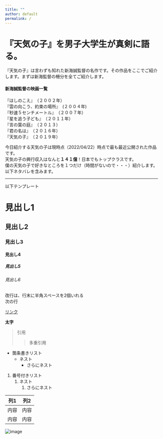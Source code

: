 ```yaml
---
title: ""
author: default
permalink: /
---
```


# 『天気の子』を男子大学生が真剣に語る。  
『天気の子』は言わずも知れた新海誠監督の名作です。その作品をここでご紹介します。まずは新海監督の柵分を全てご紹介します。
#### 新海誠監督の映画一覧  
『ほしのこえ』　（２００２年）  
『雲の向こう、約束の場所』　(２００４年)  
『秒速５センチメートル』　（２００７年）  
『星を追う子ども』　（２０１１年）  
『言の葉の庭』　（２０１３）  
『君の名は』　（２０１６年）  
『天気の子』　（２０１９年）  


今日紹介する天気の子は現時点（2022/04/22）時点で最も最近公開された作品です。  
天気の子の興行収入はなんと**１４１億**！日本でもトップクラスです。  
僕の天気の子で好きなところを１つだけ（時間がないので・・・）紹介します。以下ネタバレを含みます。

---

以下テンプレート

# 見出し1
## 見出し2
### 見出し3
#### 見出し4
##### 見出し5
###### 見出し6

改行は、行末に半角スペースを2個いれる  
次の行

[リンク](https://www.google.co.jp/)

**太字**

> 引用
>> 多重引用


- 箇条書きリスト
  - ネスト
    - さらにネスト


1. 番号付きリスト
   1. ネスト
      1. さらにネスト

  
| 列1  | 列2  |
|-----|-----|
| 内容  | 内容  |
| 内容  | 内容  |

![image](/220422_GitHubPages/assets/images/logo-150.png)
